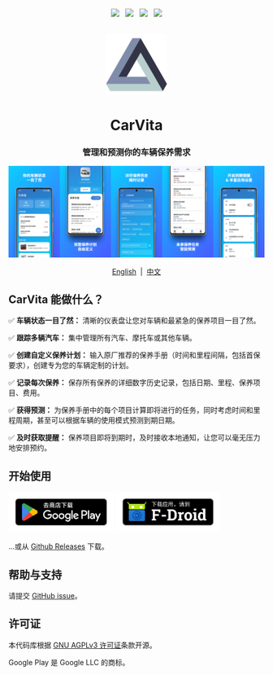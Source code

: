 <p align="center">
  <br/>
  <a href="https://opensource.org/license/agpl-v3" target="_blank"><img src="https://img.shields.io/github/license/JeziL/carvita?style=for-the-badge&color=39a9db&logoColor=000000&labelColor=ececec"></a>
  &nbsp;
  <img src="https://img.shields.io/github/actions/workflow/status/JeziL/carvita/flutter.yml?style=for-the-badge&logoColor=000000&labelColor=ececec">
  &nbsp;
  <a href="https://github.com/JeziL/carvita/releases/latest"><img src="https://img.shields.io/github/v/release/JeziL/carvita?style=for-the-badge&color=f39237&logoColor=000000&labelColor=ececec"></a>
  &nbsp;
  <a href="https://f-droid.org/packages/com.wangjinli.carvita" target="_blank"><img src="https://img.shields.io/f-droid/v/com.wangjinli.carvita?style=for-the-badge&color=f39237&logoColor=000000&labelColor=ececec"></a>
  <br/>
  <br/>
</p>

<p align="center">
  <img src="../../assets/icon/icon.png" width="120" title="CarVita">
</p>

<h1 align="center">CarVita</h1>
<h3 align="center">管理和预测你的车辆保养需求</h3>

![](../assets/feature_graphic/output/zh/gh-header_image.jpg)

<p align="center">
  <a href="../../README.md">English</a>
  &nbsp;|&nbsp;
  <a href="./README_zh.md">中文</a>
</p>

## CarVita 能做什么？

✅ **车辆状态一目了然：** 清晰的仪表盘让您对车辆和最紧急的保养项目一目了然。

✅ **跟踪多辆汽车：** 集中管理所有汽车、摩托车或其他车辆。

✅ **创建自定义保养计划：** 输入原厂推荐的保养手册（时间和里程间隔，包括首保要求），创建专为您的车辆定制的计划。

✅ **记录每次保养：** 保存所有保养的详细数字历史记录，包括日期、里程、保养项目、费用。

✅ **获得预测：** 为保养手册中的每个项目计算即将进行的任务，同时考虑时间和里程周期，甚至可以根据车辆的使用模式预测到期日期。

✅ **及时获取提醒：** 保养项目即将到期时，及时接收本地通知，让您可以毫无压力地安排预约。

## 开始使用

[<img src="../assets/store_badges/gp-cn.png"
    alt="去 Google Play 商店下载"
    height="80">](https://play.google.com/store/apps/details?id=com.wangjinli.carvita)
[<img src="../assets/store_badges/fdroid-cn.png"
    alt="从 F-Droid 下载"
    height="80">](https://f-droid.org/packages/com.wangjinli.carvita)

...或从 [Github Releases](https://github.com/JeziL/carvita/releases/latest) 下载。

## 帮助与支持

请提交 [GitHub issue](https://github.com/JeziL/carvita/issues/new)。

## 许可证

本代码库根据 [GNU AGPLv3 许可证](../../LICENSE.txt)条款开源。

Google Play 是 Google LLC 的商标。
